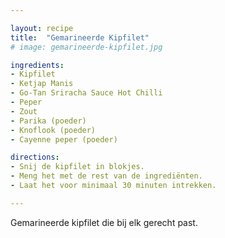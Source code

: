 ```yaml
---

layout: recipe
title:  "Gemarineerde Kipfilet"
# image: gemarineerde-kipfilet.jpg

ingredients:
- Kipfilet
- Ketjap Manis
- Go-Tan Sri­ra­cha Sau­ce Hot Chil­li
- Peper
- Zout
- Parika (poeder)
- Knoflook (poeder)
- Cayenne peper (poeder)

directions:
- Snij de kipfilet in blokjes.
- Meng het met de rest van de ingrediënten.
- Laat het voor minimaal 30 minuten intrekken.

---
```


Gemarineerde kipfilet die bij elk gerecht past.

